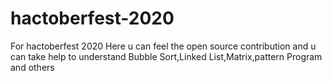 # hactoberfest-2020
For hactoberfest 2020
Here u can feel the open source contribution
and u can take help to understand
Bubble Sort,Linked List,Matrix,pattern Program and others

